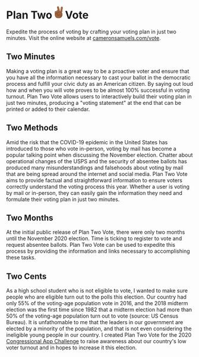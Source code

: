 # Plan Two<img alt="" src="images/two.png" width="35">Vote
Expedite the process of voting by crafting your voting plan in just two minutes. Visit the online website at [cameronsamuels.com/vote](https://cameronsamuels.com/vote).

## Two Minutes
Making a voting plan is a great way to be a proactive voter and ensure that you have all the information necessary to cast your ballot in the democratic process and fulfill your civic duty as an American citizen. By saying out loud how and when you will vote proves to be almost 100% successful in voting turnout. Plan Two Vote allows users to interactively build their voting plan in just two minutes, producing a "voting statement" at the end that can be printed or added to their calendar.

## Two Methods
Amid the risk that the COVID-19 epidemic in the United States has introduced to those who vote in-person, voting by mail has become a popular talking point when discussing the November election. Chatter about operational changes of the USPS and the security of absentee ballots has produced many misunderstandings and falsehoods about voting by mail that are being spread around the internet and social media. Plan Two Vote aims to provide factual and straightforward information to ensure voters correctly understand the voting process this year. Whether a user is voting by mail or in-person, they can easily gain the information they need and formulate their voting plan in just two minutes.

## Two Months
At the initial public release of Plan Two Vote, there were only two months until the November 2020 election. Time is ticking to register to vote and request absentee ballots. Plan Two Vote can be used to expedite this process by providing the information and links necessary to accomplishing these tasks.

## Two Cents
As a high school student who is not eligible to vote, I wanted to make sure people who are eligible turn out to the polls this election. Our country had only 55% of the voting-age population vote in 2016, and the 2018 midterm election was the first time since 1982 that a midterm election had more than 50% of the voting-age population turn out to vote (source: US Census Bureau). It is unfathomable to me that the leaders in our government are elected by a minority of the population, and that is not even considering the ineligible young people in our country. I created Plan Two Vote for the 2020 [Congressional App Challenge](https://congressionalappchallenge.us) to raise awareness about our country's low voter turnout and in hopes to increase it this election.
